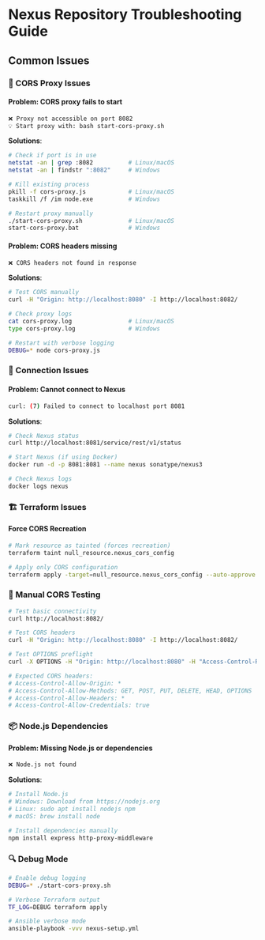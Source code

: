 # Nexus Repository Troubleshooting Guide

## Common Issues

### 🔧 CORS Proxy Issues

#### Problem: CORS proxy fails to start
```bash
❌ Proxy not accessible on port 8082
💡 Start proxy with: bash start-cors-proxy.sh
```

**Solutions**:
```bash
# Check if port is in use
netstat -an | grep :8082          # Linux/macOS
netstat -an | findstr ":8082"     # Windows

# Kill existing process
pkill -f cors-proxy.js            # Linux/macOS
taskkill /f /im node.exe          # Windows

# Restart proxy manually
./start-cors-proxy.sh             # Linux/macOS
start-cors-proxy.bat              # Windows
```

#### Problem: CORS headers missing
```bash
❌ CORS headers not found in response
```

**Solutions**:
```bash
# Test CORS manually
curl -H "Origin: http://localhost:8080" -I http://localhost:8082/

# Check proxy logs
cat cors-proxy.log                # Linux/macOS
type cors-proxy.log               # Windows

# Restart with verbose logging
DEBUG=* node cors-proxy.js
```

### 🔗 Connection Issues

#### Problem: Cannot connect to Nexus
```bash
curl: (7) Failed to connect to localhost port 8081
```

**Solutions**:
```bash
# Check Nexus status
curl http://localhost:8081/service/rest/v1/status

# Start Nexus (if using Docker)
docker run -d -p 8081:8081 --name nexus sonatype/nexus3

# Check Nexus logs
docker logs nexus
```

### 🏗️ Terraform Issues

#### Force CORS Recreation
```bash
# Mark resource as tainted (forces recreation)
terraform taint null_resource.nexus_cors_config

# Apply only CORS configuration
terraform apply -target=null_resource.nexus_cors_config --auto-approve
```

### 🧪 Manual CORS Testing

```bash
# Test basic connectivity
curl http://localhost:8082/

# Test CORS headers
curl -H "Origin: http://localhost:8080" -I http://localhost:8082/

# Test OPTIONS preflight
curl -X OPTIONS -H "Origin: http://localhost:8080" -H "Access-Control-Request-Method: GET" -I http://localhost:8082/

# Expected CORS headers:
# Access-Control-Allow-Origin: *
# Access-Control-Allow-Methods: GET, POST, PUT, DELETE, HEAD, OPTIONS
# Access-Control-Allow-Headers: *
# Access-Control-Allow-Credentials: true
```

### 📦 Node.js Dependencies

#### Problem: Missing Node.js or dependencies
```bash
❌ Node.js not found
```

**Solutions**:
```bash
# Install Node.js
# Windows: Download from https://nodejs.org
# Linux: sudo apt install nodejs npm
# macOS: brew install node

# Install dependencies manually
npm install express http-proxy-middleware
```

### 🔍 Debug Mode

```bash
# Enable debug logging
DEBUG=* ./start-cors-proxy.sh

# Verbose Terraform output
TF_LOG=DEBUG terraform apply

# Ansible verbose mode
ansible-playbook -vvv nexus-setup.yml
```